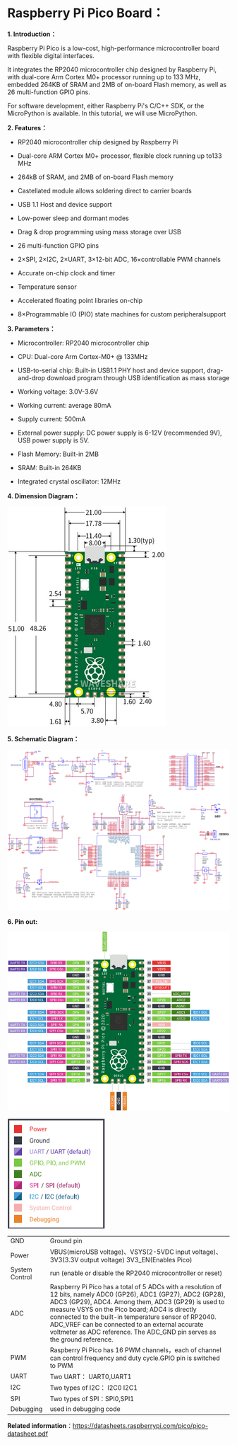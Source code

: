 # **Raspberry Pi Pico Board：**

**1. Introduction：**

Raspberry Pi Pico is a low-cost, high-performance microcontroller board with flexible digital interfaces. 

It integrates the RP2040 microcontroller chip designed by Raspberry Pi, with dual-core Arm Cortex M0+ processor running up to 133 MHz, embedded 264KB of SRAM and 2MB of on-board Flash memory, as well as 26 multi-function GPIO pins. 

For software development, either Raspberry Pi's C/C++ SDK, or the MicroPython is available. In this tutorial, we will use MicroPython.



**2. Features：**

  - RP2040 microcontroller chip designed by Raspberry Pi

  - Dual-core ARM Cortex M0+ processor, flexible clock running up to133 MHz
    
  - 264kB of SRAM, and 2MB of on-board Flash memory

  - Castellated module allows soldering direct to carrier boards

  - USB 1.1 Host and device support

  - Low-power sleep and dormant modes

  - Drag & drop programming using mass storage over USB

  - 26 multi-function GPIO pins

  - 2×SPI, 2×I2C, 2×UART, 3×12-bit ADC, 16×controllable PWM channels

  - Accurate on-chip clock and timer

  - Temperature sensor

  - Accelerated floating point libraries on-chip

  - 8×Programmable IO (PIO) state machines for custom peripheralsupport



**3. Parameters：**

- Microcontroller: RP2040 microcontroller chip

- CPU: Dual-core Arm Cortex-M0+ @ 133MHz

- USB-to-serial chip: Built-in USB1.1 PHY host and device support, drag-and-drop download program through USB identification as mass storage

- Working voltage: 3.0V-3.6V

- Working current: average 80mA

- Supply current: 500mA

- External power supply: DC power supply is 6-12V (recommended 9V), USB power supply is 5V.

- Flash Memory: Built-in 2MB

- SRAM: Built-in 264KB

- Integrated crystal oscillator: 12MHz



**4. Dimension Diagram：**

![](/media/38af7a27f3b12adccce407f568f51c92.png)

**5. Schematic Diagram：**

![](/media/b327f750b39a3ed2db1c3e127edf12d8.png)

**6. Pin out:**

![](/media/59e9b06497ffd329cbc61ed5d17d9a83.png)

![](/media/326433c17fd5dbaa51c01a9a88cb8706.png)

<table>
<tbody>
<tr class="odd">
<td>GND</td>
<td>Ground pin</td>
</tr>
<tr class="even">
<td>Power</td>
<td>VBUS(microUSB voltage)、VSYS(2-5VDC input voltage)、3V3(3.3V output voltage) 3V3_EN(Enables Pico)</td>
</tr>
<tr class="odd">
<td>System Control</td>
<td>run (enable or disable the RP2040 microcontroller or reset)</td>
</tr>
<tr class="even">
<td>ADC</td>
<td>Raspberry Pi Pico has a total of 5 ADCs with a resolution of 12 bits, namely ADC0 (GP26), ADC1 (GP27), ADC2 (GP28), ADC3 (GP29), ADC4. Among them, ADC3 (GP29) is used to measure VSYS on the Pico board; ADC4 is directly connected to the built-in temperature sensor of RP2040. ADC_VREF can be connected to an external accurate voltmeter as ADC reference. The ADC_GND pin serves as the ground reference.</td>
</tr>
<tr class="odd">
<td>PWM</td>
<td>Raspberry Pi Pico has 16 PWM channels，each of channel can control frequency and duty cycle.GPIO pin is switched to PWM</td>
</tr>
<tr class="even">
<td>UART</td>
<td>Two UART： UART0,UART1</td>
</tr>
<tr class="odd">
<td>I2C</td>
<td>Two types of I2C： I2C0 I2C1</td>
</tr>
<tr class="even">
<td>SPI</td>
<td>Two types of SPI：SPI0,SPI1</td>
</tr>
<tr class="odd">
<td>Debugging</td>
<td>used in debugging code</td>
</tr>
</tbody>
</table>


**Related information**：[<span class="underline">https://datasheets.raspberrypi.com/pico/pico-datasheet.pdf</span>](https://datasheets.raspberrypi.com/pico/pico-datasheet.pdf)
